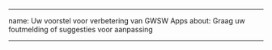  ---
name: Uw voorstel voor verbetering van GWSW Apps
about: Graag uw foutmelding of suggesties voor aanpassing

---



